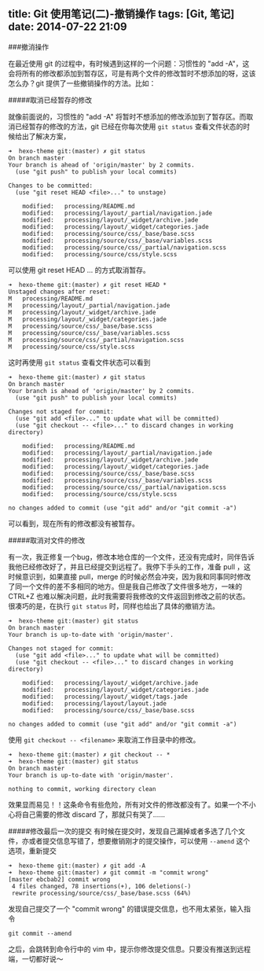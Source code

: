 title: Git 使用笔记(二)-撤销操作 
tags: [Git, 笔记]  
date: 2014-07-22 21:09  
---

###撤消操作

在最近使用 git 的过程中，有时候遇到这样的一个问题：习惯性的 "add -A"，这会将所有的修改都添加到暂存区，可是有两个文件的修改暂时不想添加的呀，这该怎么办？git 提供了一些撤销操作的方法。比如：

#####取消已经暂存的修改

就像前面说的，习惯性的 "add -A" 将暂时不想添加的修改添加到了暂存区。而取消已经暂存的修改的方法，git 已经在你每次使用 `git status` 查看文件状态的时候给出了解决方案，

    ➜  hexo-theme git:(master) ✗ git status
    On branch master
    Your branch is ahead of 'origin/master' by 2 commits.
      (use "git push" to publish your local commits)

    Changes to be committed:
      (use "git reset HEAD <file>..." to unstage)

        modified:   processing/README.md
        modified:   processing/layout/_partial/navigation.jade
        modified:   processing/layout/_widget/archive.jade
        modified:   processing/layout/_widget/categories.jade
        modified:   processing/source/css/_base/base.scss
        modified:   processing/source/css/_base/variables.scss
        modified:   processing/source/css/_partial/navigation.scss
        modified:   processing/source/css/style.scss

可以使用 git reset HEAD <file>... 的方式取消暂存。

    ➜  hexo-theme git:(master) ✗ git reset HEAD *
    Unstaged changes after reset:
    M	processing/README.md
    M	processing/layout/_partial/navigation.jade
    M	processing/layout/_widget/archive.jade
    M	processing/layout/_widget/categories.jade
    M	processing/source/css/_base/base.scss
    M	processing/source/css/_base/variables.scss
    M	processing/source/css/_partial/navigation.scss
    M	processing/source/css/style.scss
    
这时再使用 `git status` 查看文件状态可以看到

    ➜  hexo-theme git:(master) ✗ git status
    On branch master
    Your branch is ahead of 'origin/master' by 2 commits.
      (use "git push" to publish your local commits)

    Changes not staged for commit:
      (use "git add <file>..." to update what will be committed)
      (use "git checkout -- <file>..." to discard changes in working directory)

    	modified:   processing/README.md
    	modified:   processing/layout/_partial/navigation.jade
    	modified:   processing/layout/_widget/archive.jade
    	modified:   processing/layout/_widget/categories.jade
    	modified:   processing/source/css/_base/base.scss
    	modified:   processing/source/css/_base/variables.scss
    	modified:   processing/source/css/_partial/navigation.scss
    	modified:   processing/source/css/style.scss

    no changes added to commit (use "git add" and/or "git commit -a")
    
可以看到，现在所有的修改都没有被暂存。

#####取消对文件的修改

有一次，我正修复一个bug，修改本地仓库的一个文件，还没有完成时，同伴告诉我他已经修改好了，并且已经提交到远程了。我停下手头的工作，准备 pull ，这时候意识到，如果直接 pull，merge 的时候必然会冲突，因为我和同事同时修改了同一个文件的差不多相同的地方。但是我自己修改了文件很多地方，一味的 CTRL+Z 也难以解决问题，此时我需要将我修改的文件返回到修改之前的状态。很凑巧的是，在执行 `git status` 时，同样也给出了具体的撤销方法。

    ➜  hexo-theme git:(master) git status
    On branch master
    Your branch is up-to-date with 'origin/master'.

    Changes not staged for commit:
      (use "git add <file>..." to update what will be committed)
      (use "git checkout -- <file>..." to discard changes in working directory)

	    modified:   processing/layout/_widget/archive.jade
    	modified:   processing/layout/_widget/categories.jade
	    modified:   processing/layout/_widget/tags.jade
    	modified:   processing/layout/layout.jade
	    modified:   processing/source/css/_base/base.scss

    no changes added to commit (use "git add" and/or "git commit -a")

使用 `git checkout -- <filename>` 来取消工作目录中的修改。

    ➜  hexo-theme git:(master) ✗ git checkout -- *
    ➜  hexo-theme git:(master) git status
    On branch master
    Your branch is up-to-date with 'origin/master'.

    nothing to commit, working directory clean

效果显而易见！！这条命令有些危险，所有对文件的修改都没有了。如果一个不小心将自己需要的修改 discard 了，那就只有哭了……

#####修改最后一次的提交
有时候在提交时，发现自己漏掉或者多选了几个文件，亦或者提交信息写错了，想要撤销刚才的提交操作，可以使用 `--amend` 这个选项，重新提交

    ➜  hexo-theme git:(master) ✗ git add -A
    ➜  hexo-theme git:(master) ✗ git commit -m "commit wrong"
    [master ebcbab2] commit wrong
     4 files changed, 78 insertions(+), 106 deletions(-)
     rewrite processing/source/css/_base/base.scss (64%)
     
发现自己提交了一个 "commit wrong" 的错误提交信息，也不用太紧张，输入指令

    git commit --amend 
    
之后，会跳转到命令行中的 vim 中，提示你修改提交信息。只要没有推送到远程端，一切都好说～